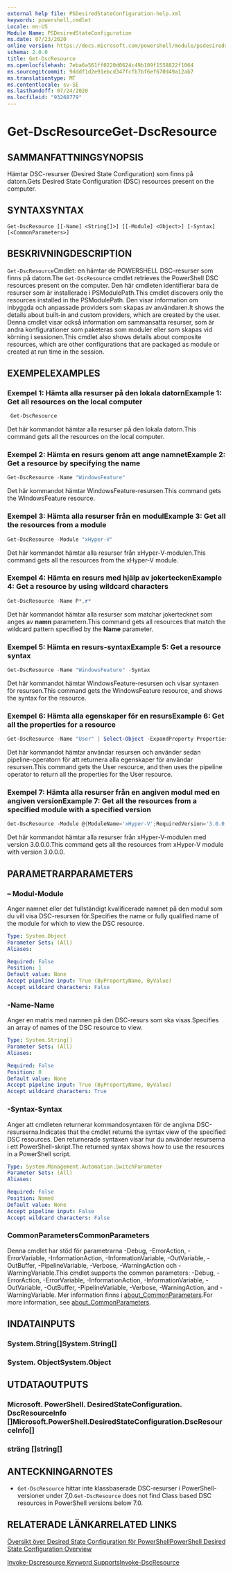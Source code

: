 ```yaml
---
external help file: PSDesiredStateConfiguration-help.xml
keywords: powershell,cmdlet
Locale: en-US
Module Name: PSDesiredStateConfiguration
ms.date: 07/23/2020
online version: https://docs.microsoft.com/powershell/module/psdesiredstateconfiguration/get-dscresource?view=powershell-6&WT.mc_id=ps-gethelp
schema: 2.0.0
title: Get-DscResource
ms.openlocfilehash: 7eba6a561ff0220d0624c49b109f1558822f1064
ms.sourcegitcommit: 9dddf1d2e91ebcd347fcfb7bf6ef670d49a12ab7
ms.translationtype: MT
ms.contentlocale: sv-SE
ms.lasthandoff: 07/24/2020
ms.locfileid: "93268779"
---
```

# <span data-ttu-id="0e7a9-103">Get-DscResource</span><span class="sxs-lookup"><span data-stu-id="0e7a9-103">Get-DscResource</span></span>

## <span data-ttu-id="0e7a9-104">SAMMANFATTNING</span><span class="sxs-lookup"><span data-stu-id="0e7a9-104">SYNOPSIS</span></span>
<span data-ttu-id="0e7a9-105">Hämtar DSC-resurser (Desired State Configuration) som finns på datorn.</span><span class="sxs-lookup"><span data-stu-id="0e7a9-105">Gets Desired State Configuration (DSC) resources present on the computer.</span></span>

## <span data-ttu-id="0e7a9-106">SYNTAX</span><span class="sxs-lookup"><span data-stu-id="0e7a9-106">SYNTAX</span></span>

```
Get-DscResource [[-Name] <String[]>] [[-Module] <Object>] [-Syntax] [<CommonParameters>]
```

## <span data-ttu-id="0e7a9-107">BESKRIVNING</span><span class="sxs-lookup"><span data-stu-id="0e7a9-107">DESCRIPTION</span></span>

<span data-ttu-id="0e7a9-108">`Get-DscResource`Cmdlet: en hämtar de POWERSHELL DSC-resurser som finns på datorn.</span><span class="sxs-lookup"><span data-stu-id="0e7a9-108">The `Get-DscResource` cmdlet retrieves the PowerShell DSC resources present on the computer.</span></span> <span data-ttu-id="0e7a9-109">Den här cmdleten identifierar bara de resurser som är installerade i PSModulePath.</span><span class="sxs-lookup"><span data-stu-id="0e7a9-109">This cmdlet discovers only the resources installed in the PSModulePath.</span></span> <span data-ttu-id="0e7a9-110">Den visar information om inbyggda och anpassade providers som skapas av användaren.</span><span class="sxs-lookup"><span data-stu-id="0e7a9-110">It shows the details about built-in and custom providers, which are created by the user.</span></span> <span data-ttu-id="0e7a9-111">Denna cmdlet visar också information om sammansatta resurser, som är andra konfigurationer som paketeras som moduler eller som skapas vid körning i sessionen.</span><span class="sxs-lookup"><span data-stu-id="0e7a9-111">This cmdlet also shows details about composite resources, which are other configurations that are packaged as module or created at run time in the session.</span></span>

## <span data-ttu-id="0e7a9-112">EXEMPEL</span><span class="sxs-lookup"><span data-stu-id="0e7a9-112">EXAMPLES</span></span>

### <span data-ttu-id="0e7a9-113">Exempel 1: Hämta alla resurser på den lokala datorn</span><span class="sxs-lookup"><span data-stu-id="0e7a9-113">Example 1: Get all resources on the local computer</span></span>

```powershell
 Get-DscResource
```

<span data-ttu-id="0e7a9-114">Det här kommandot hämtar alla resurser på den lokala datorn.</span><span class="sxs-lookup"><span data-stu-id="0e7a9-114">This command gets all the resources on the local computer.</span></span>

### <span data-ttu-id="0e7a9-115">Exempel 2: Hämta en resurs genom att ange namnet</span><span class="sxs-lookup"><span data-stu-id="0e7a9-115">Example 2: Get a resource by specifying the name</span></span>

```powershell
Get-DscResource -Name "WindowsFeature"
```

<span data-ttu-id="0e7a9-116">Det här kommandot hämtar WindowsFeature-resursen.</span><span class="sxs-lookup"><span data-stu-id="0e7a9-116">This command gets the WindowsFeature resource.</span></span>

### <span data-ttu-id="0e7a9-117">Exempel 3: Hämta alla resurser från en modul</span><span class="sxs-lookup"><span data-stu-id="0e7a9-117">Example 3: Get all the resources from a module</span></span>

```powershell
Get-DscResource -Module "xHyper-V"
```

<span data-ttu-id="0e7a9-118">Det här kommandot hämtar alla resurser från xHyper-V-modulen.</span><span class="sxs-lookup"><span data-stu-id="0e7a9-118">This command gets all the resources from the xHyper-V module.</span></span>

### <span data-ttu-id="0e7a9-119">Exempel 4: Hämta en resurs med hjälp av jokertecken</span><span class="sxs-lookup"><span data-stu-id="0e7a9-119">Example 4: Get a resource by using wildcard characters</span></span>

```powershell
Get-DscResource -Name P*,r*
```

<span data-ttu-id="0e7a9-120">Det här kommandot hämtar alla resurser som matchar jokertecknet som anges av **namn** parametern.</span><span class="sxs-lookup"><span data-stu-id="0e7a9-120">This command gets all resources that match the wildcard pattern specified by the **Name** parameter.</span></span>

### <span data-ttu-id="0e7a9-121">Exempel 5: Hämta en resurs-syntax</span><span class="sxs-lookup"><span data-stu-id="0e7a9-121">Example 5: Get a resource syntax</span></span>

```powershell
Get-DscResource -Name "WindowsFeature" -Syntax
```

<span data-ttu-id="0e7a9-122">Det här kommandot hämtar WindowsFeature-resursen och visar syntaxen för resursen.</span><span class="sxs-lookup"><span data-stu-id="0e7a9-122">This command gets the WindowsFeature resource, and shows the syntax for the resource.</span></span>

### <span data-ttu-id="0e7a9-123">Exempel 6: Hämta alla egenskaper för en resurs</span><span class="sxs-lookup"><span data-stu-id="0e7a9-123">Example 6: Get all the properties for a resource</span></span>

```powershell
Get-DscResource -Name "User" | Select-Object -ExpandProperty Properties
```

<span data-ttu-id="0e7a9-124">Det här kommandot hämtar användar resursen och använder sedan pipeline-operatorn för att returnera alla egenskaper för användar resursen.</span><span class="sxs-lookup"><span data-stu-id="0e7a9-124">This command gets the User resource, and then uses the pipeline operator to return all the properties for the User resource.</span></span>

### <span data-ttu-id="0e7a9-125">Exempel 7: Hämta alla resurser från en angiven modul med en angiven version</span><span class="sxs-lookup"><span data-stu-id="0e7a9-125">Example 7: Get all the resources from a specified module with a specified version</span></span>

```powershell
Get-DscResource -Module @{ModuleName='xHyper-V';RequiredVersion='3.0.0.0'}
```

<span data-ttu-id="0e7a9-126">Det här kommandot hämtar alla resurser från xHyper-V-modulen med version 3.0.0.0.</span><span class="sxs-lookup"><span data-stu-id="0e7a9-126">This command gets all the resources from xHyper-V module with version 3.0.0.0.</span></span>

## <span data-ttu-id="0e7a9-127">PARAMETRAR</span><span class="sxs-lookup"><span data-stu-id="0e7a9-127">PARAMETERS</span></span>

### <span data-ttu-id="0e7a9-128">– Modul</span><span class="sxs-lookup"><span data-stu-id="0e7a9-128">-Module</span></span>

<span data-ttu-id="0e7a9-129">Anger namnet eller det fullständigt kvalificerade namnet på den modul som du vill visa DSC-resursen för.</span><span class="sxs-lookup"><span data-stu-id="0e7a9-129">Specifies the name or fully qualified name of the module for which to view the DSC resource.</span></span>

```yaml
Type: System.Object
Parameter Sets: (All)
Aliases:

Required: False
Position: 1
Default value: None
Accept pipeline input: True (ByPropertyName, ByValue)
Accept wildcard characters: False
```

### <span data-ttu-id="0e7a9-130">-Name</span><span class="sxs-lookup"><span data-stu-id="0e7a9-130">-Name</span></span>

<span data-ttu-id="0e7a9-131">Anger en matris med namnen på den DSC-resurs som ska visas.</span><span class="sxs-lookup"><span data-stu-id="0e7a9-131">Specifies an array of names of the DSC resource to view.</span></span>

```yaml
Type: System.String[]
Parameter Sets: (All)
Aliases:

Required: False
Position: 0
Default value: None
Accept pipeline input: True (ByPropertyName, ByValue)
Accept wildcard characters: True
```

### <span data-ttu-id="0e7a9-132">-Syntax</span><span class="sxs-lookup"><span data-stu-id="0e7a9-132">-Syntax</span></span>

<span data-ttu-id="0e7a9-133">Anger att cmdleten returnerar kommandosyntaxen för de angivna DSC-resurserna.</span><span class="sxs-lookup"><span data-stu-id="0e7a9-133">Indicates that the cmdlet returns the syntax view of the specified DSC resources.</span></span> <span data-ttu-id="0e7a9-134">Den returnerade syntaxen visar hur du använder resurserna i ett PowerShell-skript.</span><span class="sxs-lookup"><span data-stu-id="0e7a9-134">The returned syntax shows how to use the resources in a PowerShell script.</span></span>

```yaml
Type: System.Management.Automation.SwitchParameter
Parameter Sets: (All)
Aliases:

Required: False
Position: Named
Default value: None
Accept pipeline input: False
Accept wildcard characters: False
```

### <span data-ttu-id="0e7a9-135">CommonParameters</span><span class="sxs-lookup"><span data-stu-id="0e7a9-135">CommonParameters</span></span>

<span data-ttu-id="0e7a9-136">Denna cmdlet har stöd för parametrarna -Debug, -ErrorAction, -ErrorVariable, -InformationAction, -InformationVariable, -OutVariable, -OutBuffer, -PipelineVariable, -Verbose, -WarningAction och -WarningVariable.</span><span class="sxs-lookup"><span data-stu-id="0e7a9-136">This cmdlet supports the common parameters: -Debug, -ErrorAction, -ErrorVariable, -InformationAction, -InformationVariable, -OutVariable, -OutBuffer, -PipelineVariable, -Verbose, -WarningAction, and -WarningVariable.</span></span> <span data-ttu-id="0e7a9-137">Mer information finns i [about_CommonParameters](https://go.microsoft.com/fwlink/?LinkID=113216).</span><span class="sxs-lookup"><span data-stu-id="0e7a9-137">For more information, see [about_CommonParameters](https://go.microsoft.com/fwlink/?LinkID=113216).</span></span>

## <span data-ttu-id="0e7a9-138">INDATA</span><span class="sxs-lookup"><span data-stu-id="0e7a9-138">INPUTS</span></span>

### <span data-ttu-id="0e7a9-139">System.String[]</span><span class="sxs-lookup"><span data-stu-id="0e7a9-139">System.String[]</span></span>

### <span data-ttu-id="0e7a9-140">System. Object</span><span class="sxs-lookup"><span data-stu-id="0e7a9-140">System.Object</span></span>

## <span data-ttu-id="0e7a9-141">UTDATA</span><span class="sxs-lookup"><span data-stu-id="0e7a9-141">OUTPUTS</span></span>

### <span data-ttu-id="0e7a9-142">Microsoft. PowerShell. DesiredStateConfiguration. DscResourceInfo []</span><span class="sxs-lookup"><span data-stu-id="0e7a9-142">Microsoft.PowerShell.DesiredStateConfiguration.DscResourceInfo[]</span></span>

### <span data-ttu-id="0e7a9-143">sträng []</span><span class="sxs-lookup"><span data-stu-id="0e7a9-143">string[]</span></span>

## <span data-ttu-id="0e7a9-144">ANTECKNINGAR</span><span class="sxs-lookup"><span data-stu-id="0e7a9-144">NOTES</span></span>

- <span data-ttu-id="0e7a9-145">`Get-DscResource` hittar inte klassbaserade DSC-resurser i PowerShell-versioner under 7,0.</span><span class="sxs-lookup"><span data-stu-id="0e7a9-145">`Get-DscResource` does not find Class based DSC resources in PowerShell versions below 7.0.</span></span>

## <span data-ttu-id="0e7a9-146">RELATERADE LÄNKAR</span><span class="sxs-lookup"><span data-stu-id="0e7a9-146">RELATED LINKS</span></span>

[<span data-ttu-id="0e7a9-147">Översikt över Desired State Configuration för PowerShell</span><span class="sxs-lookup"><span data-stu-id="0e7a9-147">PowerShell Desired State Configuration Overview</span></span>](/powershell/scripting/dsc/overview/overview)

[<span data-ttu-id="0e7a9-148">Invoke-Dscresource Keyword Supports</span><span class="sxs-lookup"><span data-stu-id="0e7a9-148">Invoke-DscResource</span></span>](/powershell/module/PSDesiredStateConfiguration/Invoke-DscResource)
